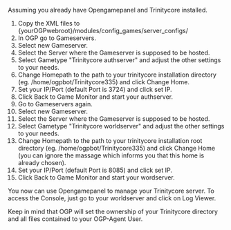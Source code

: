 Assuming you already have Opengamepanel and Trinitycore installed.

1. Copy the XML files to {yourOGPwebroot}/modules/config_games/server_configs/
2. In OGP go to Gameservers.
3. Select new Gameserver.
4. Select the Server where the Gameserver is supposed to be hosted.
5. Select Gametype "Trinitycore authserver" and adjust the other settings to your needs.
6. Change Homepath to the path to your trinitycore installation directory (eg. /home/ogpbot/Trinitycore335)
and click Change Home.
7. Set your IP/Port (default Port is 3724) and click set IP.
8. Click Back to Game Monitor and start your authserver.
9. Go to Gameservers again.
3. Select new Gameserver.
4. Select the Server where the Gameserver is supposed to be hosted.
5. Select Gametype "Trinitycore worldserver" and adjust the other settings to your needs.
6. Change Homepath to the path to your trinitycore installation root directory (eg. /home/ogpbot/Trinitycore335)
and click Change Home (you can ignore the massage which informs you that this home is already chosen).
7. Set your IP/Port (default Port is 8085) and click set IP.
8. Click Back to Game Monitor and start your wordserver.

You now can use Opengamepanel to manage your Trinitycore server.
To access the Console, just go to your worldserver and click on Log Viewer.

Keep in mind that OGP will set the ownership of your Trinitycore directory and all files contained to your OGP-Agent User.
